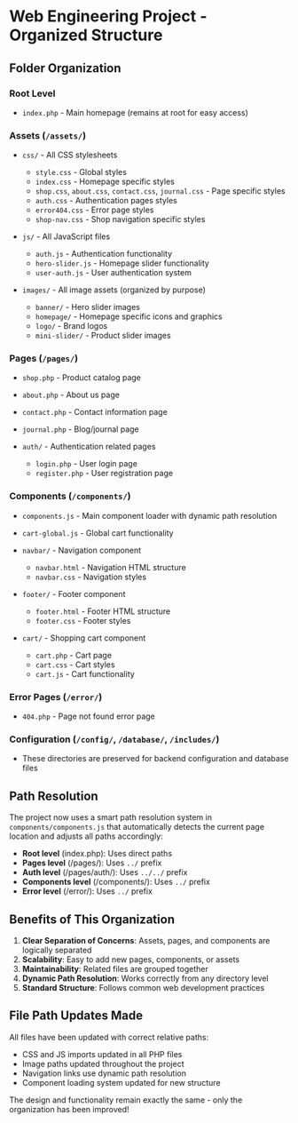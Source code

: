 # Web Engineering Project - Organized Structure

## Folder Organization

### Root Level
- `index.php` - Main homepage (remains at root for easy access)

### Assets (`/assets/`)
- `css/` - All CSS stylesheets
  - `style.css` - Global styles
  - `index.css` - Homepage specific styles
  - `shop.css`, `about.css`, `contact.css`, `journal.css` - Page specific styles
  - `auth.css` - Authentication pages styles
  - `error404.css` - Error page styles
  - `shop-nav.css` - Shop navigation specific styles

- `js/` - All JavaScript files
  - `auth.js` - Authentication functionality
  - `hero-slider.js` - Homepage slider functionality
  - `user-auth.js` - User authentication system

- `images/` - All image assets (organized by purpose)
  - `banner/` - Hero slider images
  - `homepage/` - Homepage specific icons and graphics
  - `logo/` - Brand logos
  - `mini-slider/` - Product slider images

### Pages (`/pages/`)
- `shop.php` - Product catalog page
- `about.php` - About us page
- `contact.php` - Contact information page
- `journal.php` - Blog/journal page

- `auth/` - Authentication related pages
  - `login.php` - User login page
  - `register.php` - User registration page

### Components (`/components/`)
- `components.js` - Main component loader with dynamic path resolution
- `cart-global.js` - Global cart functionality

- `navbar/` - Navigation component
  - `navbar.html` - Navigation HTML structure
  - `navbar.css` - Navigation styles

- `footer/` - Footer component
  - `footer.html` - Footer HTML structure
  - `footer.css` - Footer styles

- `cart/` - Shopping cart component
  - `cart.php` - Cart page
  - `cart.css` - Cart styles
  - `cart.js` - Cart functionality

### Error Pages (`/error/`)
- `404.php` - Page not found error page

### Configuration (`/config/`, `/database/`, `/includes/`)
- These directories are preserved for backend configuration and database files

## Path Resolution

The project now uses a smart path resolution system in `components/components.js` that automatically detects the current page location and adjusts all paths accordingly:

- **Root level** (index.php): Uses direct paths
- **Pages level** (/pages/): Uses `../` prefix
- **Auth level** (/pages/auth/): Uses `../../` prefix
- **Components level** (/components/): Uses `../` prefix
- **Error level** (/error/): Uses `../` prefix

## Benefits of This Organization

1. **Clear Separation of Concerns**: Assets, pages, and components are logically separated
2. **Scalability**: Easy to add new pages, components, or assets
3. **Maintainability**: Related files are grouped together
4. **Dynamic Path Resolution**: Works correctly from any directory level
5. **Standard Structure**: Follows common web development practices

## File Path Updates Made

All files have been updated with correct relative paths:
- CSS and JS imports updated in all PHP files
- Image paths updated throughout the project
- Navigation links use dynamic path resolution
- Component loading system updated for new structure

The design and functionality remain exactly the same - only the organization has been improved!
